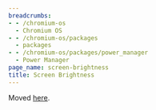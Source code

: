 ```yaml
---
breadcrumbs:
- - /chromium-os
  - Chromium OS
- - /chromium-os/packages
  - packages
- - /chromium-os/packages/power_manager
  - Power Manager
page_name: screen-brightness
title: Screen Brightness
---
```


Moved
[here](https://chromium.googlesource.com/chromiumos/platform2/+/HEAD/power_manager/docs/screen_brightness.md).
